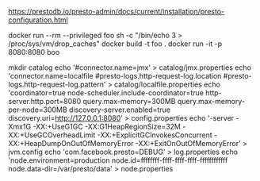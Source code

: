 https://prestodb.io/presto-admin/docs/current/installation/presto-configuration.html

docker run --rm --privileged foo sh -c "/bin/echo 3 > /proc/sys/vm/drop_caches"
docker build -t foo .
docker run -it -p 8080:8080 boo




mkdir catalog
echo '#connector.name=jmx' > catalog/jmx.properties
echo 'connector.name=localfile
#presto-logs.http-request-log.location
#presto-logs.http-request-log.pattern' > catalog/localfile.properties
echo 'coordinator=true
node-scheduler.include-coordinator=true
http-server.http.port=8080
query.max-memory=300MB
query.max-memory-per-node=300MB
discovery-server.enabled=true
discovery.uri=http://127.0.0.1:8080' > config.properties
echo '-server
-Xmx1G
-XX:+UseG1GC
-XX:G1HeapRegionSize=32M
-XX:+UseGCOverheadLimit
-XX:+ExplicitGCInvokesConcurrent
-XX:+HeapDumpOnOutOfMemoryError
-XX:+ExitOnOutOfMemoryError' > jvm.config
echo 'com.facebook.presto=DEBUG' > log.properties
echo 'node.environment=production
node.id=ffffffff-ffff-ffff-ffff-ffffffffffff
node.data-dir=/var/presto/data' > node.properties